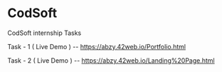 # CodSoft
CodSoft internship Tasks 

Task - 1 ( Live Demo ) --
https://abzy.42web.io/Portfolio.html

Task - 2 ( Live Demo ) --
https://abzy.42web.io/Landing%20Page.html
